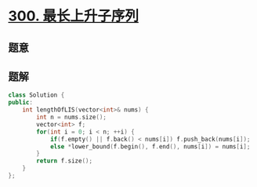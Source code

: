#  [300. 最长上升子序列](https://leetcode-cn.com/problems/longest-increasing-subsequence/)

## 题意



## 题解



```c++
class Solution {
public:
    int lengthOfLIS(vector<int>& nums) {
        int n = nums.size();
        vector<int> f;
        for(int i = 0; i < n; ++i) {
            if(f.empty() || f.back() < nums[i]) f.push_back(nums[i]);
            else *lower_bound(f.begin(), f.end(), nums[i]) = nums[i];
        }
        return f.size();
    }
};
```



```python3

```

